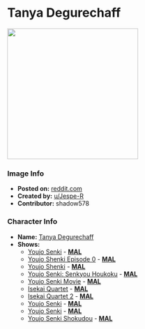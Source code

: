 # Tanya Degurechaff

<img src="https://raw.githubusercontent.com/shadow578/Project-Padoru/master/Padoru/U_Jespe-R/youjo-senki-tanya-von-degurechaff-jesper.png" height="300">

### Image Info
* **Posted on:**     [reddit.com](https://www.reddit.com/r/Padoru/comments/eu6oub/daily_padoru_26_tanya_von_degurechaff_youjo_senki/)
* **Created by:**    [u/Jespe-R](https://github.com/shadow578/Project-Padoru/blob/master/table-of-contents/creators/uJespeR.md)
* **Contributor:**   shadow578

### Character Info
* **Name:**   [Tanya Degurechaff](https://myanimelist.net/character/137825)
* **Shows:**
  * [Youjo Senki](https://github.com/shadow578/Project-Padoru/blob/master/table-of-contents/shows/YoujoSenki.md) - [__MAL__](https://myanimelist.net/anime/32615/Youjo_Senki)
  * [Youjo Shenki Episode 0](https://github.com/shadow578/Project-Padoru/blob/master/table-of-contents/shows/YoujoShenkiEpisode0.md) - [__MAL__](https://myanimelist.net/anime/34723/Youjo_Shenki_Episode_0)
  * [Youjo Shenki](https://github.com/shadow578/Project-Padoru/blob/master/table-of-contents/shows/YoujoShenki.md) - [__MAL__](https://myanimelist.net/anime/34742/Youjo_Shenki)
  * [Youjo Senki: Senkyou Houkoku](https://github.com/shadow578/Project-Padoru/blob/master/table-of-contents/shows/YoujoSenkiSenkyouHoukoku.md) - [__MAL__](https://myanimelist.net/anime/34904/Youjo_Senki__Senkyou_Houkoku)
  * [Youjo Senki Movie](https://github.com/shadow578/Project-Padoru/blob/master/table-of-contents/shows/YoujoSenkiMovie.md) - [__MAL__](https://myanimelist.net/anime/37055/Youjo_Senki_Movie)
  * [Isekai Quartet](https://github.com/shadow578/Project-Padoru/blob/master/table-of-contents/shows/IsekaiQuartet.md) - [__MAL__](https://myanimelist.net/anime/38472/Isekai_Quartet)
  * [Isekai Quartet 2](https://github.com/shadow578/Project-Padoru/blob/master/table-of-contents/shows/IsekaiQuartet2.md) - [__MAL__](https://myanimelist.net/anime/39988/Isekai_Quartet_2)
  * [Youjo Senki](https://github.com/shadow578/Project-Padoru/blob/master/table-of-contents/shows/YoujoSenki.md) - [__MAL__](https://myanimelist.net/manga/88930/Youjo_Senki)
  * [Youjo Senki](https://github.com/shadow578/Project-Padoru/blob/master/table-of-contents/shows/YoujoSenki.md) - [__MAL__](https://myanimelist.net/manga/98436/Youjo_Senki)
  * [Youjo Senki Shokudou](https://github.com/shadow578/Project-Padoru/blob/master/table-of-contents/shows/YoujoSenkiShokudou.md) - [__MAL__](https://myanimelist.net/manga/114586/Youjo_Senki_Shokudou)


